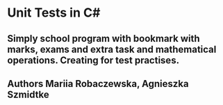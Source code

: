 # Unit Tests in C#

## Simply school program with bookmark with marks, exams and extra task and mathematical operations. Creating for test practises.

## Authors Mariia Robaczewska, Agnieszka Szmidtke
